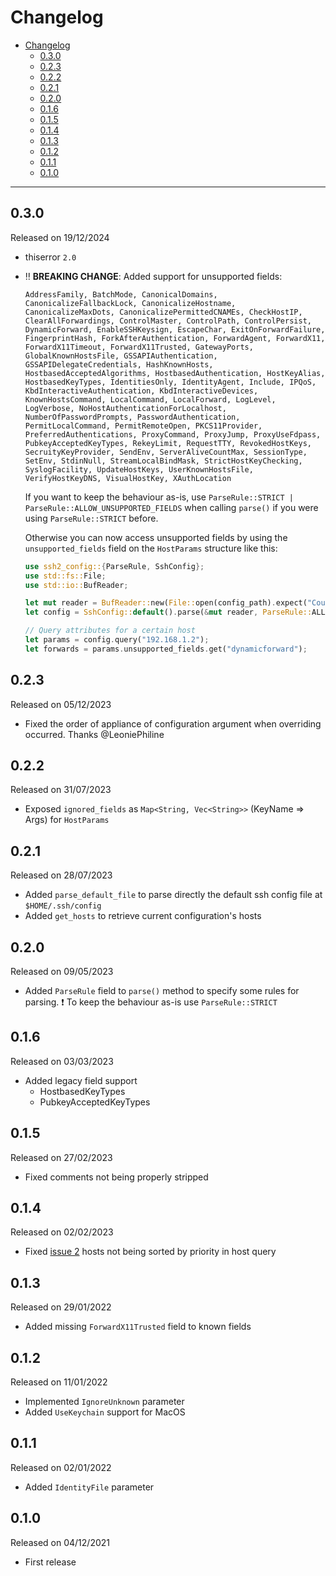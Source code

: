# Changelog

- [Changelog](#changelog)
  - [0.3.0](#030)
  - [0.2.3](#023)
  - [0.2.2](#022)
  - [0.2.1](#021)
  - [0.2.0](#020)
  - [0.1.6](#016)
  - [0.1.5](#015)
  - [0.1.4](#014)
  - [0.1.3](#013)
  - [0.1.2](#012)
  - [0.1.1](#011)
  - [0.1.0](#010)

---

## 0.3.0

Released on 19/12/2024

- thiserror `2.0`
- ‼️ **BREAKING CHANGE**: Added support for unsupported fields:

    `AddressFamily, BatchMode, CanonicalDomains, CanonicalizeFallbackLock, CanonicalizeHostname, CanonicalizeMaxDots, CanonicalizePermittedCNAMEs, CheckHostIP, ClearAllForwardings, ControlMaster, ControlPath, ControlPersist, DynamicForward, EnableSSHKeysign, EscapeChar, ExitOnForwardFailure, FingerprintHash, ForkAfterAuthentication, ForwardAgent, ForwardX11, ForwardX11Timeout, ForwardX11Trusted, GatewayPorts, GlobalKnownHostsFile, GSSAPIAuthentication, GSSAPIDelegateCredentials, HashKnownHosts, HostbasedAcceptedAlgorithms, HostbasedAuthentication, HostKeyAlias, HostbasedKeyTypes, IdentitiesOnly, IdentityAgent, Include, IPQoS, KbdInteractiveAuthentication, KbdInteractiveDevices, KnownHostsCommand, LocalCommand, LocalForward, LogLevel, LogVerbose, NoHostAuthenticationForLocalhost, NumberOfPasswordPrompts, PasswordAuthentication, PermitLocalCommand, PermitRemoteOpen, PKCS11Provider, PreferredAuthentications, ProxyCommand, ProxyJump, ProxyUseFdpass, PubkeyAcceptedKeyTypes, RekeyLimit, RequestTTY, RevokedHostKeys, SecruityKeyProvider, SendEnv, ServerAliveCountMax, SessionType, SetEnv, StdinNull, StreamLocalBindMask, StrictHostKeyChecking, SyslogFacility, UpdateHostKeys, UserKnownHostsFile, VerifyHostKeyDNS, VisualHostKey, XAuthLocation`

    If you want to keep the behaviour as-is, use `ParseRule::STRICT | ParseRule::ALLOW_UNSUPPORTED_FIELDS` when calling `parse()` if you were using `ParseRule::STRICT` before.

    Otherwise you can now access unsupported fields by using the `unsupported_fields` field on the `HostParams` structure like this:

    ```rust
    use ssh2_config::{ParseRule, SshConfig};
    use std::fs::File;
    use std::io::BufReader;

    let mut reader = BufReader::new(File::open(config_path).expect("Could not open configuration file"));
    let config = SshConfig::default().parse(&mut reader, ParseRule::ALLOW_UNSUPPORTED_FIELDS).expect("Failed to parse configuration");

    // Query attributes for a certain host
    let params = config.query("192.168.1.2");
    let forwards = params.unsupported_fields.get("dynamicforward");
    ```

## 0.2.3

Released on 05/12/2023

- Fixed the order of appliance of configuration argument when overriding occurred. Thanks @LeoniePhiline

## 0.2.2

Released on 31/07/2023

- Exposed `ignored_fields` as `Map<String, Vec<String>>` (KeyName => Args) for `HostParams`

## 0.2.1

Released on 28/07/2023

- Added `parse_default_file` to parse directly the default ssh config file at `$HOME/.ssh/config`
- Added `get_hosts` to retrieve current configuration's hosts

## 0.2.0

Released on 09/05/2023

- Added `ParseRule` field to `parse()` method to specify some rules for parsing. ❗ To keep the behaviour as-is use `ParseRule::STRICT`

## 0.1.6

Released on 03/03/2023

- Added legacy field support
  - HostbasedKeyTypes
  - PubkeyAcceptedKeyTypes

## 0.1.5

Released on 27/02/2023

- Fixed comments not being properly stripped

## 0.1.4

Released on 02/02/2023

- Fixed [issue 2](https://github.com/veeso/ssh2-config/issues/2) hosts not being sorted by priority in host query

## 0.1.3

Released on 29/01/2022

- Added missing `ForwardX11Trusted` field to known fields

## 0.1.2

Released on 11/01/2022

- Implemented `IgnoreUnknown` parameter
- Added `UseKeychain` support for MacOS

## 0.1.1

Released on 02/01/2022

- Added `IdentityFile` parameter

## 0.1.0

Released on 04/12/2021

- First release
